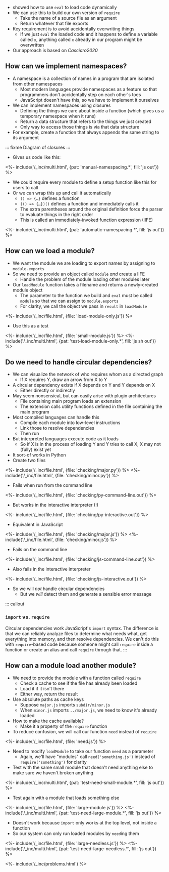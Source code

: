 ---
---

-   <xref key="file-interpolator"></xref> showed how to use `eval` to load code dynamically
-   We can use this to build our own version of `require`
    -   Take the name of a source file as an argument
    -   Return whatever that file exports
-   Key requirement is to avoid accidentally overwriting things
    -   If we just `eval` the loaded code and it happens to define a variable called `x`,
        anything called `x` already in our program might be overwritten
-   Our approach is based on <cite>Casciaro2020</cite>

## How can we implement namespaces?

-   A <g key="namespace">namespace</g> is a collection of names in a program that are isolated from other namespaces
    -   Most modern languages provide namespaces as a feature so that programmers don't accidentally step on each other's toes
    -   JavaScript doesn't have this, so we have to implement it ourselves
-   We can implement namespaces using <g key="closure">closures</g>
    -   Defining the things we care about inside a function (which gives us a temporary namespace when it runs)
    -   Return a data structure that refers to the things we just created
    -   Only way to access those things is via that data structure
-   For example, create a function that always appends the same string to its argument

::: fixme
Diagram of closures
:::

-   Gives us code like this:

<%- include('/_inc/multi.html', {pat: 'manual-namespacing.*', fill: 'js out'}) %>

-   We could require every module to define a setup function like this for users to call
-   Or we can wrap this up and call it automatically
    -   `() => {…}` defines a function
    -   `(() => {…})()` defines a function and immediately calls it
    -   The extra parentheses around the original definition force the parser to evaluate things in the right order
    -   This is called an <g key="iife">immediately-invoked function expression</g> (IIFE)

<%- include('/_inc/multi.html', {pat: 'automatic-namespacing.*', fill: 'js out'}) %>

## How can we load a module?

-   We want the module we are loading to export names by assigning to `module.exports`
-   So we need to provide an object called `module` *and* create a IIFE
    -   Handle the problem of the module loading other modules later
-   Our `loadModule` function takes a filename and returns a newly-created module object
    -   The parameter to the function we build and `eval` must be called `module` so that we can assign to `module.exports`
    -   For clarity, we call the object we pass in `result` in `loadModule`

<%- include('/_inc/file.html', {file: 'load-module-only.js'}) %>

-   Use this as a test

<%- include('/_inc/file.html', {file: 'small-module.js'}) %>
<%- include('/_inc/multi.html', {pat: 'test-load-module-only.*', fill: 'js sh out'}) %>

## Do we need to handle circular dependencies?

-   We can visualize the network of who requires whom as a <g key="directed_graph">directed graph</g>
    -   If X requires Y, draw an arrow from X to Y
-   A <g key="circular_dependency">circular dependency</g> exists if X depends on Y and Y depends on X
    -   Either directly or indirectly
-   May seem nonsensical, but can easily arise with <g key="plugin_architecture">plugin architectures</g>
    -   File containing main program loads an extension
    -   The extension calls utility functions defined in the file containing the main program
-   Most <g key="compiled_language">compiled languages</g> can handle this
    -   Compile each module into low-level instructions
    -   <g key="link">Link</g> those to resolve dependencies
    -   Then run
-   But <g key="interpreted_language">interpreted languages</g> execute code as it loads
    -   So if X is in the process of loading Y and Y tries to call X,
        X may not (fully) exist yet
-   It sort-of works in Python
-   Create two files

<%- include('/_inc/file.html', {file: 'checking/major.py'}) %>
<%- include('/_inc/file.html', {file: 'checking/minor.py'}) %>

-   Fails when run from the command line

<%- include('/_inc/file.html', {file: 'checking/py-command-line.out'}) %>

-   But works in the interactive interpreter (!)

<%- include('/_inc/file.html', {file: 'checking/py-interactive.out'}) %>

-   Equivalent in JavaScript

<%- include('/_inc/file.html', {file: 'checking/major.js'}) %>
<%- include('/_inc/file.html', {file: 'checking/minor.js'}) %>

-   Fails on the command line

<%- include('/_inc/file.html', {file: 'checking/js-command-line.out'}) %>

-   Also fails in the interactive interpreter

<%- include('/_inc/file.html', {file: 'checking/js-interactive.out'}) %>

-   So we will *not* handle circular dependencies
    -   But we *will* detect them and generate a sensible error message

::: callout
### `import` vs. `require`

Circular dependencies work JavaScript's `import` syntax.
The difference is that we can reliably analyze files to determine what needs what,
get everything into memory,
and then resolve dependencies.
We can't do this with `require`-based code
because someone might call `require` inside a function
or create an alias and call `require` through that.
:::

## How can a module load another module?

-   We need to provide the module with a function called `require`
    -   Check a <g key="cache">cache</g> to see if the file has already been loaded
    -   Load it if it isn't there
    -   Either way, return the result
-   Use absolute paths as cache keys
    -   Suppose `major.js` imports `subdir/minor.js`
    -   When `minor.js` imports `../major.js`, we need to know it's already loaded
-   How to make the cache available?
    -   Make it a property of the `require` function
-   To reduce confusion, we will call our function `need` instead of `require`

<%- include('/_inc/file.html', {file: 'need.js'}) %>

-   Need to modify `loadModule` to take our function `need` as a parameter
    -   Again, we'll have "modules" call `need('something.js')` instead of `require('something')` for clarity
-   Test with the same small module that doesn't need anything else to make sure we haven't broken anything

<%- include('/_inc/multi.html', {pat: 'test-need-small-module.*', fill: 'js out'}) %>

-   Test again with a module that loads something else

<%- include('/_inc/file.html', {file: 'large-module.js'}) %>
<%- include('/_inc/multi.html', {pat: 'test-need-large-module.*', fill: 'js out'}) %>

-   Doesn't work because `import` only works at the top level, not inside a function
-   So our system can only run loaded modules by `need`ing them

<%- include('/_inc/file.html', {file: 'large-needless.js'}) %>
<%- include('/_inc/multi.html', {pat: 'test-need-large-needless.*', fill: 'js out'}) %>

<%- include('/_inc/problems.html') %>
